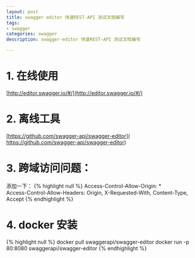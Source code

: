 ```yaml
---
layout: post
title: swagger-editor 快速REST-API 测试文档编写 
tags:
- swagger
categories: swagger
description: swagger-editor 快速REST-API 测试文档编写 

---
```


# 1. 在线使用 #

 [http://editor.swagger.io/#/](http://editor.swagger.io/#/)

# 2. 离线工具 #

 [https://github.com/swagger-api/swagger-editor]( https://github.com/swagger-api/swagger-editor)


# 3. 跨域访问问题： #
 添加一下：
{% highlight null %}
Access-Control-Allow-Origin: *  
Access-Control-Allow-Headers: Origin, X-Requested-With, Content-Type, Accept
{% endhighlight %} 
#  4. docker 安装 #
{% highlight null %}
docker pull swaggerapi/swagger-editor
docker run -p 80:8080 swaggerapi/swagger-editor
{% endhighlight %} 